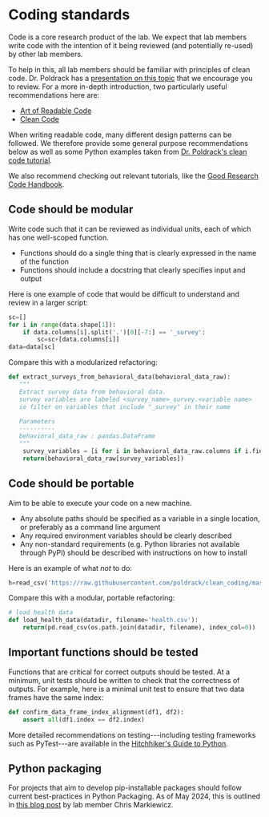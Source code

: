 # Coding standards

Code is a core research product of the lab.
We expect that lab members write code with the intention of it being reviewed (and potentially re-used) by other lab members.

To help in this, all lab members should be familiar with principles of clean code.
Dr. Poldrack has a [presentation on this topic](https://github.com/poldrack/clean_coding/blob/master/CleanCoding_Python.pdf) that we encourage you to review.
For a more in-depth introduction, two particularly useful recommendations here are:

- [Art of Readable Code](https://www.oreilly.com/library/view/the-art-of/9781449318482/)
- [Clean Code](https://www.oreilly.com/library/view/clean-code-a/9780136083238/)

When writing readable code, many different design patterns can be followed.
We therefore provide some general purpose recommendations below as well as some Python examples taken from [Dr. Poldrack's clean code tutorial](https://github.com/poldrack/clean_coding/tree/master/python_example).

We also recommend checking out relevant tutorials, like the [Good Research Code Handbook](https://goodresearch.dev/index.html). 

## Code should be modular

Write code such that it can be reviewed as individual units, each of which has one well-scoped function.

- Functions should do a single thing that is clearly expressed in the name of the function
- Functions should include a docstring that clearly specifies input and output

Here is one example of code that would be difficult to understand and review in a larger script:

```python
sc=[]
for i in range(data.shape[1]):
    if data.columns[i].split('.')[0][-7:] == '_survey':
        sc=sc+[data.columns[i]]
data=data[sc]
```

Compare this with a modularized refactoring:

```python
def extract_surveys_from_behavioral_data(behavioral_data_raw):
   """
   Extract survey data from behavioral data.
   survey variables are labeled <survey_name>_survey.<variable name>
   so filter on variables that include "_survey" in their name

   Parameters
   ----------
   behavioral_data_raw : pandas.DataFrame
   """
    survey_variables = [i for i in behavioral_data_raw.columns if i.find('_survey') > -1]
    return(behavioral_data_raw[survey_variables])
```

## Code should be portable

Aim to be able to execute your code on a new machine.

- Any absolute paths should be specified as a variable in a single location, or preferably as a command line argument
- Any required environment variables should be clearly described
- Any non-standard requirements  (e.g. Python libraries not available through PyPI) should be described with instructions on how to install

Here is an example of what _not_ to do:

```python
h=read_csv('https://raw.githubusercontent.com/poldrack/clean_coding/master/data/health.csv',index_col=0)[hc].dropna().mean(1)
```

Compare this with a modular, portable refactoring:

```python
# load health data
def load_health_data(datadir, filename='health.csv'):
    return(pd.read_csv(os.path.join(datadir, filename), index_col=0))
```

## Important functions should be tested

Functions that are critical for correct outputs should be tested.
At a minimum, unit tests should be written to check that the correctness of outputs.
For example, here is a minimal unit test to ensure that two data frames have the same index:

```python
def confirm_data_frame_index_alignment(df1, df2):
    assert all(df1.index == df2.index)
```

More detailed recommendations on testing---including testing frameworks such as PyTest---are available in the [Hitchhiker's Guide to Python](https://docs.python-guide.org/writing/tests/).

## Python packaging

For projects that aim to develop pip-installable packages should follow current best-practices in Python Packaging.
As of May 2024, this is outlined in [this blog post](https://effigies.gitlab.io/posts/python-packaging-2023/) by lab member Chris Markiewicz.